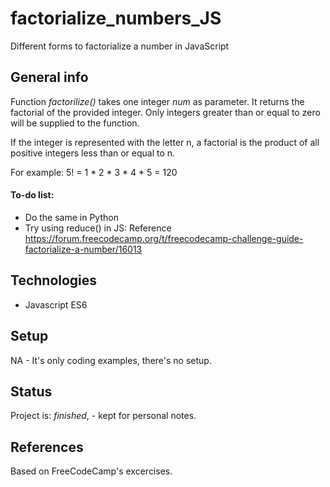 # factorialize_numbers_JS
Different forms to factorialize a number in JavaScript

## General info

Function _factorilize()_ takes one integer _num_ as parameter.  It returns the factorial of the provided integer.  Only integers greater than or equal to zero will be supplied to the function.

If the integer is represented with the letter n, a factorial is the product of all positive integers less than or equal to n.

For example: 5! = 1 * 2 * 3 * 4 * 5 = 120 

#### To-do list:
* Do the same in Python
* Try using reduce() in JS: Reference https://forum.freecodecamp.org/t/freecodecamp-challenge-guide-factorialize-a-number/16013

## Technologies
* Javascript ES6

## Setup
NA - It's only coding examples, there's no setup.

## Status
Project is: _finished_, - kept for personal notes.

## References
Based on FreeCodeCamp's excercises.
